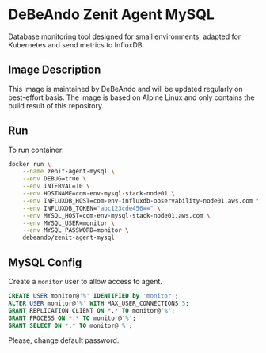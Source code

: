 # DeBeAndo Zenit Agent MySQL

Database monitoring tool designed for small environments, adapted for Kubernetes and send metrics to InfluxDB.

## Image Description

This image is maintained by DeBeAndo and will be updated regularly on best-effort basis. The image is based on Alpine Linux and only contains the build result of this repository.

## Run

To run container:

```bash
docker run \
	--name zenit-agent-mysql \
	--env DEBUG=true \
	--env INTERVAL=10 \
	--env HOSTNAME=com-env-mysql-stack-node01 \
	--env INFLUXDB_HOST=com-env-influxdb-observability-node01.aws.com \
	--env INFLUXDB_TOKEN="abc123cde456==" \
	--env MYSQL_HOST=com-env-mysql-stack-node01.aws.com \
	--env MYSQL_USER=monitor \
	--env MYSQL_PASSWORD=monitor \
	debeando/zenit-agent-mysql
```

## MySQL Config

Create a `monitor` user to allow access to agent.

```sql
CREATE USER monitor@'%' IDENTIFIED by 'monitor';
ALTER USER monitor@'%' WITH MAX_USER_CONNECTIONS 5;
GRANT REPLICATION CLIENT ON *.* TO monitor@'%';
GRANT PROCESS ON *.* TO monitor@'%';
GRANT SELECT ON *.* TO monitor@'%';
```

Please, change default password.
